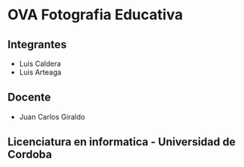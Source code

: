 # OVA Fotografia Educativa
## Integrantes
- Luis Caldera
- Luis Arteaga

## Docente 
- Juan Carlos Giraldo
## Licenciatura en informatica - Universidad de Cordoba
